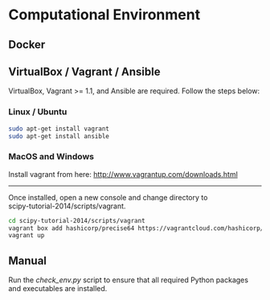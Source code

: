 # Computational Environment

## Docker

## VirtualBox / Vagrant / Ansible

VirtualBox, Vagrant >= 1.1, and Ansible are required. Follow the steps below:

### Linux / Ubuntu  

```bash
sudo apt-get install vagrant  
sudo apt-get install ansible  
```

### MacOS and Windows

Install vagrant from here: http://www.vagrantup.com/downloads.html  

-------------

Once installed, open a new console and change directory to  
scipy-tutorial-2014/scripts/vagrant. 

```bash
cd scipy-tutorial-2014/scripts/vagrant
vagrant box add hashicorp/precise64 https://vagrantcloud.com/hashicorp/precise64/version/2/provider/virtualbox.box
vagrant up
```

## Manual

Run the *check_env.py* script to ensure that all required Python packages and executables are installed.




